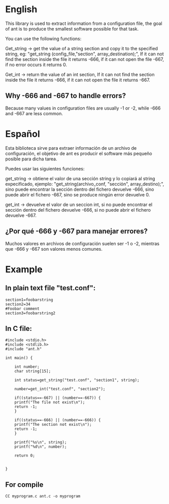 # English

This library is used to extract information from a configuration file, the goal of ant is to produce the smallest software possible for that task.

You can use the following functions:

Get_string -> get the value of a string section and copy it to the specified string, eg: "get_string (config_file,"section", array_destination);", 
If it can not find the section inside the file it returns -666, if it can not open the file -667, if no error occurs it returns 0.

Get_int -> return the value of an int section, 
If it can not find the section inside the file it returns -666, if it can not open the file it returns -667.

## Why -666 and -667 to handle errors? 
Because many values ​​in configuration files are usually -1 or -2, while -666 and -667 are less common.

# Español

Esta biblioteca sirve para extraer información de un archivo de configuración, el objetivo de ant es producir el software más pequeño posible para dicha tarea.

Puedes usar las siguientes funciones:

get_string -> obtiene el valor de una sección string y lo copiará al string expecificado, ejemplo: "get_string(archivo_conf, "sección", array_destino);", 
sino puede encontrar la sección dentro del fichero devuelve -666, sino puede abrir el fichero -667, sino se produce ningún error devuelve 0.

get_int -> devuelve el valor de un seccion int, 
si no puede encontrar el sección dentro del fichero devuelve -666, si no puede abrir el fichero devuelve -667.

## ¿Por qué -666 y -667 para manejar errores?
Muchos valores en archivos de configuración suelen ser -1 o -2, mientras que -666 y -667 son valores menos comunes.

# Example

## In plain text file "test.conf":
```
section1=foobarstring
section2=34
#Foobar comment
section3=foobarstring2
```
## In C file:

```
#include <stdio.h>
#include <stdlib.h>
#include "ant.h"

int main() {
    
    int number;
    char string[15];

    int status=get_string("test.conf", "section1", string);

    number=get_int("test.conf", "section2");

    if((status==-667) || (number==-667)) {
	printf("The file not exist\n");
	return -1;
    }

    if((status==-666) || (number==-666)) {
	printf("The section not exist\n");
	return -1;
    }

    printf("%s\n", string);
    printf("%d\n", number);
    
    return 0;
    
    
}
```
## For compile
```
CC myprogram.c ant.c -o myprogram
```
